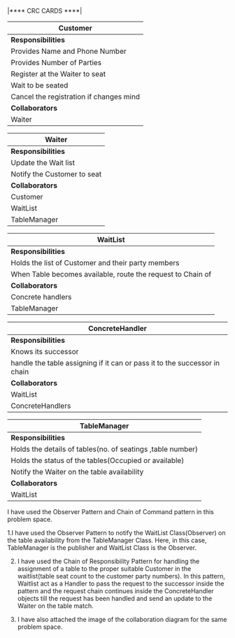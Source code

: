 |**** CRC CARDS ****|

| **Customer** |
| --- |
| **Responsibilities** |   |
| Provides Name and Phone Number |   |
| Provides Number of Parties |   |
| Register at the Waiter to seat |   |
| Wait to be seated |   |
| Cancel the registration if changes mind|   |
| **Collaborators** |   |
| Waiter |   |

| **Waiter** |
| --- |
| **Responsibilities** |   |
| Update the Wait list
| Notify the Customer to seat  |
| **Collaborators** |   |
| Customer |   |
| WaitList|   |
|TableManager|

| **WaitList** |
| --- |
| **Responsibilities** |   |
|Holds the list of Customer and their party members | |
|When Table becomes available, route the request to Chain of| | 
| **Collaborators** |   
|Concrete handlers| |
|TableManager| |


| **ConcreteHandler** |
| --- |
| **Responsibilities** |   |
|Knows its successor|  |
|handle the table assigning if it can or pass it to the successor in chain| |
| **Collaborators** |   
|WaitList|  |
|ConcreteHandlers| |

| **TableManager** |
| --- |
| **Responsibilities** |   |
|Holds the details of tables(no. of seatings ,table number)| |
|Holds the status of the tables(Occupied or available)| |
|Notify the Waiter on the table availability| |
| **Collaborators** |   
|WaitList| |

I have used the Observer Pattern and Chain of Command pattern in this problem space.

1.I have used the Observer Pattern to notify the WaitList Class(Observer) on the table availability from the TableManager Class. Here, in this case, TableManager is the publisher and WaitList Class is the Observer.

2. I have used the Chain of  Responsibility Pattern for handling the assignment of a table to the proper suitable Customer in the waitlist(table seat count to the customer party numbers). In this pattern,  Waitlist act as a Handler to pass the request to the successor inside the pattern and the request chain continues inside the ConcreteHandler objects till the request has been handled and  send an update to the Waiter on the table match.        

3. I have also attached the image of the collaboration diagram for the same problem space.
